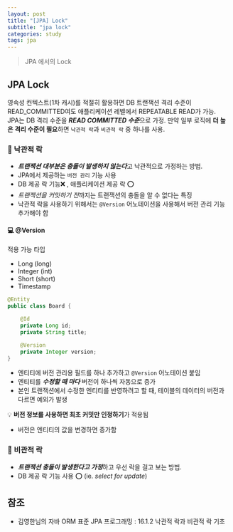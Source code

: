 ```yaml
---
layout: post
title: "[JPA] Lock"
subtitle: "jpa lock"
categories: study
tags: jpa
---
```

> JPA 에서의 Lock

## JPA Lock
영속성 컨텍스트(1차 캐시)를 적절히 활용하면 DB 트랜잭션 격리 수준이 READ_COMMITTED여도 애플리케이션 레벨에서 REPEATABLE READ가 가능.  
 JPA는 DB 격리 수준을 ***READ COMMITTED 수준***으로 가정. 만약 일부 로직에 **더 높은 격리 수준이 필요**하면 `낙관적 락`과 `비관적 락` 중 하나를 사용.

### 🚀 낙관적 락
- ***트랜잭션 대부분은 충돌이 발생하지 않는다***고 낙관적으로 가정하는 방법.
- JPA에서 제공하는 `버전 관리` 기능 사용
- DB 제공 락 기능❌ , 애플리케이션 제공 락 ⭕️
- *트랜잭션을 커밋하기 전*까지는 트랜잭션의 충돌을 알 수 없다는 특징
- 낙관적 락을 사용하기 위해서는 `@Version` 어노테이션을 사용해서 버전 관리 기능 추가해야 함

#### 💻 @Version
적용 가능 타입  
- Long (long)
- Integer (int)
- Short (short)
- Timestamp

```java
@Entity
public class Board {

	@Id
	private Long id;
	private String title;

	@Version
	private Integer version;
}
```  

- 엔티티에 버전 관리용 필드를 하나 추가하고 `@Version` 어노테이션 붙임
- 엔티티를 ***수정할 때 마다*** 버전이 하나씩 자동으로 증가
- 본인 트랜잭션에서 수정한 엔티티를 반영하려고 할 때, 테이블의 데이터의 버전과 다르면 예외가 발생


💡 **버전 정보를 사용하면 최초 커밋만 인정하기**가 적용됨


- 버전은 엔티티의 값을 변경하면 증가함



### 🚀 비관적 락
- ***트랜잭션 충돌이 발생한다고 가정***하고 우선 락을 걸고 보는 방법.
- DB 제공 락 기능 사용 ⭕️ (ie. *select for update*)

## 참조
- 김영한님의 자바 ORM 표준 JPA 프로그래밍 : 16.1.2 낙관적 락과 비관적 락 기초